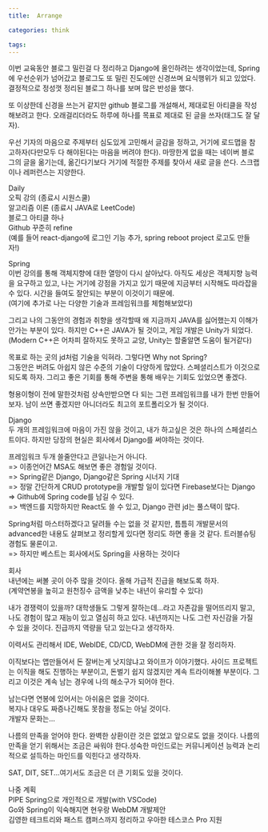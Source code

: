```yaml
---
title:  Arrange

categories: think

tags: 
---
```


  
이번 교육동안 블로그 밀린걸 다 정리하고 Django에 올인하려는 생각이었는데, Spring에 우선순위가 넘어갔고 블로그도 또 밀린 진도에만 신경쓰며 요식행위가 되고 있었다. 결정적으로 정성껏 정리된 블로그 하나를 보며 많은 반성을 했다.  
  
또 이상한데 신경을 쓰는거 같지만 github 블로그를 개설해서, 제대로된 아티클을 작성해보려고 한다. 오래걸리더라도 하루에 하나를 목표로 제대로 된 글을 쓰자(태그도 잘 달자).  
  
우선 기자의 마음으로 주제부터 심도있게 고민해서 글감을 정하고, 거기에 로드맵을 참고하자(다만모두 다 해야된다는 마음을 버려야 한다). 마땅한게 없을 때는 네이버 블로그의 글을 옮기는데, 옮긴다기보다 거기에 적절한 주제를 찾아서 새로 글을 쓴다. 스크랩이나 레퍼런스는 지양한다.  
  
Daily  
오픽 강의 (종료시 시원스쿨)  
알고리즘 이론 (종료시 JAVA로 LeetCode)  
블로그 아티클 하나  
Github 꾸준히 refine  
(예를 들어 react-django에 로그인 기능 추가,  spring reboot project 로고도 만들자!)  
  
Spring  
이번 강의를 통해 객체지향에 대한 열망이 다시 살아났다. 아직도 세상은 객체지향 능력을 요구하고 있고, 나는 거기에 강점을 가지고 있기 때문에 지금부터 시작해도 따라잡을 수 있다. 시간을 들여도 잘안되는 부분이 이것이기 때문에.  
(여기에 추가로 나는 다양한 기술과 프레임워크를 체험해보았다)  
  
그리고 나의 그동안의 경험과 취향을 생각할때 왜 지금까지 JAVA를 싫어했는지 이해가 안가는 부분이 있다. 하지만 C++은 JAVA가 될 것이고, 게임 개발은 Unity가 되었다.  
(Modern C++은 어차피 잘하지도 못하고 교양, Unity는 할줄알면 도움이 될거같다)  
  
목표로 하는 곳의 jd처럼 기술을 익혀라. 그렇다면 Why not Spring?  
그동안은 버려도 아쉽지 않은 수준의 기술이 다양하게 많았다. 스페셜리스트가 이것으로 되도록 하자. 그리고 좋은 기회를 통해 주변을 통해 배우는 기회도 있었으면 좋겠다.  
  
형용이형이 전에 말한것처럼 상속만받으면 다 되는 그런 프레임워크를 내가 한번 만들어보자. 남이 쓰면 좋겠지만 아니더라도 최고의 포트폴리오가 될 것이다.  
  
Django  
두 개의 프레임워크에 마음이 가진 않을 것이고, 내가 하고싶은 것은 하나의 스페셜리스트이다. 하지만 당장의 현실은 회사에서 Django를 써야하는 것이다.  
  
프레임워크 두개 쓸줄안다고 큰일나는거 아니다.  
=> 이종언어간 MSA도 해보면 좋은 경험일 것이다.  
=> Spring같은 Django, Django같은 Spring 시너지 기대  
=> 정말 간단하게 CRUD prototype을 개발할 일이 있다면 Firebase보다는 Django  
=> Github에 Spring code를 남길 수 있다.  
=> 백엔드를 지망하지만 React도 쓸 수 있고, Django 관련 jd는 풀스택이 많다.  
  
Spring처럼 마스터하겠다고 달려들 수는 없을 것 같지만, 틈틈히 개발문서의 advanced한 내용도 살펴보고 정리할게 있다면 정리도 하면 좋을 것 같다. 트러블슈팅 경험도 물론이고.  
=> 하지만 베스트는 회사에서도 Spring을 사용하는 것이다  
  
회사  
내년에는 써볼 곳이 아주 많을 것이다. 올해 가급적 진급을 해보도록 하자.  
(계약연봉을 높히고 원천징수 금액을 낮추는 내년이 유리할 수 있다)  
  
내가 경쟁력이 있을까? 대학생들도 그렇게 잘하는데...라고 자존감을 떨어뜨리지 말고, 나도 경험이 많고 재능이 있고 열심히 하고 있다. 내년까지는 나도 그런 자신감을 가질 수 있을 것이다. 진급까지 역량을 닦고 있는다고 생각하자.  
  
이력서도 관리해서 IDE, WebIDE, CD/CD, WebDM에 관한 것을 잘 정리하자.  
  
이직보다는 앱만들어서 돈 잘버는게 낫지않냐고 와이프가 이야기했다. 사이드 프로젝트는 이직을 해도 진행하는 부분이고, 돈벌기 쉽지 않겠지만 계속 트라이해볼 부분이다. 그리고 이것은 계속 남는 경우에 나의 해소구가 되어야 한다.  
  
남는다면 연봉에 있어서는 아쉬움은 없을 것이다.  
복지나 대우도 짜증나긴해도 못참을 정도는 아닐 것이다.  
개발자 문화는...  
  
나름의 만족을 얻어야 한다. 완벽한 상환이란 것은 없었고 앞으로도 없을 것이다. 나름의 만족을 얻기 위해서는 조금은 싸워야 한다.성숙한 마인드로는 커뮤니케이션 능력과 논리적으로 설득하는 마인드를 익힌다고 생각하자.  
  
 SAT, DIT, SET...여기서도 조금은 더 큰 기회도 있을 것이다.  
  
나중 계획  
PIPE Spring으로 개인적으로 개발(with VSCode)  
Go와 Spring이 익숙해지면 현우랑 WebDM 개발제안  
김영한 테크트리와 패스트 캠퍼스까지 정리하고 우아한 테스코스 Pro 지원  
